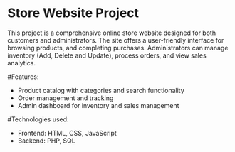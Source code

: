 # Store Website Project
This project is a comprehensive online store website designed for both customers and administrators. The site offers a user-friendly interface for browsing products, and completing purchases. Administrators can manage inventory (Add, Delete and Update), process orders, and view sales analytics.

#Features:
- Product catalog with categories and search functionality
- Order management and tracking
- Admin dashboard for inventory and sales management

#Technologies used: 
- Frontend: HTML, CSS, JavaScript
- Backend: PHP, SQL
